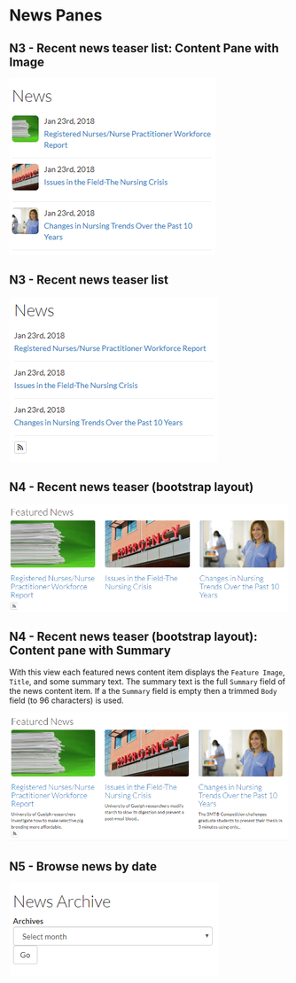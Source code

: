 # News Panes

## N3 - Recent news teaser list: Content Pane with Image

![N3 - Recent news teaser list: Content Pane with Image](../.gitbook/assets/n3-content-pane-with-image.PNG)

## N3 - Recent news teaser list

![N3 - Recent news teaser list](../.gitbook/assets/n3-recent-news-teaser-list.PNG)

## N4 - Recent news teaser \(bootstrap layout\)

![N4 - Recent news teaser \(bootstrap layout\)](../.gitbook/assets/news-bootstrap.PNG)

## N4 - Recent news teaser \(bootstrap layout\): Content pane with Summary

With this view each featured news content item displays the `Feature Image`, `Title`, and some summary text. The summary text is the full `Summary` field of the news content item. If a the `Summary` field is empty then a trimmed `Body` field \(to 96 characters\) is used.

![View: N4 - Recent news teaser \(bootstrap layout\): Content pane with Summary](../.gitbook/assets/layout-with-summary.PNG)

## N5 - Browse news by date

![](../.gitbook/assets/news-archive.PNG)

